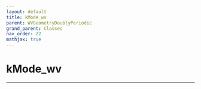 ```yaml
---
layout: default
title: kMode_wv
parent: WVGeometryDoublyPeriodic
grand_parent: Classes
nav_order: 22
mathjax: true
---
```


#  kMode_wv




---


